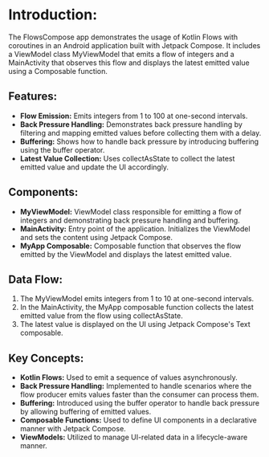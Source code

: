 <h1>Introduction:</h1>
<p>The FlowsCompose app demonstrates the usage of Kotlin Flows with coroutines in an Android application built with Jetpack Compose. It includes a ViewModel class MyViewModel that emits a flow of integers and a MainActivity that observes this flow and displays the latest emitted value using a Composable function.</p>

<h2>Features:</h2>
<ul>
  <li><strong>Flow Emission:</strong> Emits integers from 1 to 100 at one-second intervals.</li>
  <li><strong>Back Pressure Handling:</strong> Demonstrates back pressure handling by filtering and mapping emitted values before collecting them with a delay.</li>
  <li><strong>Buffering:</strong> Shows how to handle back pressure by introducing buffering using the buffer operator.</li>
  <li><strong>Latest Value Collection:</strong> Uses collectAsState to collect the latest emitted value and update the UI accordingly.</li>
</ul>

<h2>Components:</h2>
<ul>
  <li><strong>MyViewModel:</strong> ViewModel class responsible for emitting a flow of integers and demonstrating back pressure handling and buffering.</li>
  <li><strong>MainActivity:</strong> Entry point of the application. Initializes the ViewModel and sets the content using Jetpack Compose.</li>
  <li><strong>MyApp Composable:</strong> Composable function that observes the flow emitted by the ViewModel and displays the latest emitted value.</li>
</ul>

<h2>Data Flow:</h2>
<ol>
  <li>The MyViewModel emits integers from 1 to 10 at one-second intervals.</li>
  <li>In the MainActivity, the MyApp composable function collects the latest emitted value from the flow using collectAsState.</li>
  <li>The latest value is displayed on the UI using Jetpack Compose's Text composable.</li>
</ol>

<h2>Key Concepts:</h2>
<ul>
  <li><strong>Kotlin Flows:</strong> Used to emit a sequence of values asynchronously.</li>
  <li><strong>Back Pressure Handling:</strong> Implemented to handle scenarios where the flow producer emits values faster than the consumer can process them.</li>
  <li><strong>Buffering:</strong> Introduced using the buffer operator to handle back pressure by allowing buffering of emitted values.</li>
  <li><strong>Composable Functions:</strong> Used to define UI components in a declarative manner with Jetpack Compose.</li>
  <li><strong>ViewModels:</strong> Utilized to manage UI-related data in a lifecycle-aware manner.</li>
</ul>
